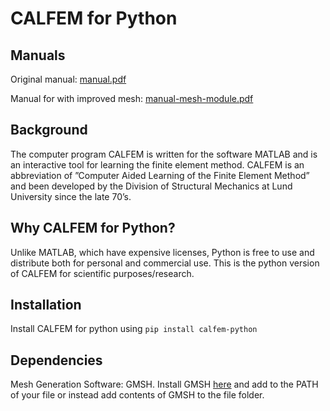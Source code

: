 # CALFEM for Python

## Manuals

Original manual: [manual.pdf](https://github.com/CALFEM/calfem-python/raw/master/manual.pdf)

Manual for with improved mesh: [manual-mesh-module.pdf](https://github.com/CALFEM/calfem-python/raw/master/manual-mesh-module.pdf)

## Background

The computer program CALFEM is written for the software MATLAB and is an
interactive tool for learning the finite element method. CALFEM is an abbreviation
of ”Computer Aided Learning of the Finite Element Method” and been developed
by the Division of Structural Mechanics at Lund University since the late 70’s.

## Why CALFEM for Python?
Unlike MATLAB, which have expensive licenses, Python is free to use and distribute
both for personal and commercial use. This is the python version of CALFEM for scientific purposes/research.

## Installation
Install CALFEM for python using 
`pip install calfem-python`

## Dependencies
Mesh Generation Software: GMSH.
Install GMSH [here](http://gmsh.info/) and add to the PATH of your file or instead add contents of GMSH to the file folder.

